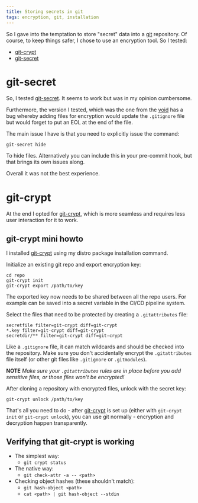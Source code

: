 ```yaml
---
title: Storing secrets in git
tags: encryption, git, installation
---
```


So I gave into the temptation to store "secret" data into
a [git][git] repository.  Of course, to keep things
safer, I chose to use an encryption tool.  So I tested:

- [git-crypt][gc]
- [git-secret][gs]

# git-secret

So, I tested [git-secret][gs].  It seems to work but was in my
opinion cumbersome.

Furthermore, the version I tested, which
was the one from the [void][void] has a bug whereby adding
files for encryption would update the `.gitignore` file
but would forget to put an EOL at the end of the file.

The main issue I have is that you need to explicitly issue
the command:

```
git-secret hide

```

To hide files.  Alternatively you can include this in your
pre-commit hook, but that brings its own issues along.

Overall it was not the best experience.

# git-crypt

At the end I opted for [git-crypt][gc], which is more seamless
and requires less user interaction for it to work.

## git-crypt mini howto

I installed [git-crypt][gc] using my distro package installation
command.

Initialize an existing git repo and export encryption key:

```
cd repo
git-crypt init
git-crypt export /path/to/key

```

The exported key now needs to be shared between all the repo
users.  For example can be saved into a secret variable in
the CI/CD pipeline system.

Select the files that need to be protected by creating
a `.gitattributes` file:

```
secretfile filter=git-crypt diff=git-crypt
*.key filter=git-crypt diff=git-crypt
secretdir/** filter=git-crypt diff=git-crypt

```

Like a `.gitignore` file, it can match wildcards and should
be checked into the repository.  Make sure you don't accidentally
encrypt the `.gitattributes` file itself (or other git files like
`.gitignore` or `.gitmodules`).

**NOTE** _Make sure your `.gitattributes` rules are in place before
you add sensitive files, or those files won't be encrypted!_

After cloning a repository with encrypted files, unlock with
the secret key:

```
git-crypt unlock /path/to/key

```

That's all you need to do - after [git-crypt][gc] is set up (either
with `git-crypt init` or `git-crypt unlock`), you can use git
normally - encryption and decryption happen transparently.

## Verifying that git-crypt is working

- The simplest way:
  - `git crypt status`
- The native way:
  - `git check-attr -a -- <path>`
- Checking object hashes (these shouldn't match):
  - `git hash-object <path>`
  - `cat <path> | git hash-object --stdin`



[git]: https://git-scm.com/
[gc]: https://github.com/AGWA/git-crypt
[gs]: https://git-secret.io/
[void]: https://voidlinux.org/
